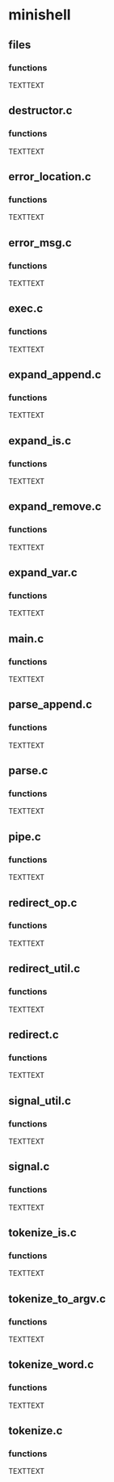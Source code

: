 # minishell
## files
### functions
TEXTTEXT
## 	destructor.c
### functions
TEXTTEXT
## error_location.c
### functions
TEXTTEXT
## error_msg.c
### functions
TEXTTEXT
## exec.c
### functions
TEXTTEXT
## expand_append.c
### functions
TEXTTEXT
## expand_is.c
### functions
TEXTTEXT
## expand_remove.c
### functions
TEXTTEXT
## expand_var.c
### functions
TEXTTEXT
## main.c
### functions
TEXTTEXT
## parse_append.c
### functions
TEXTTEXT
## parse.c
### functions
TEXTTEXT
## pipe.c
### functions
TEXTTEXT
## redirect_op.c
### functions
TEXTTEXT
## redirect_util.c
### functions
TEXTTEXT
## redirect.c
### functions
TEXTTEXT
## signal_util.c
### functions
TEXTTEXT
## signal.c
### functions
TEXTTEXT
## tokenize_is.c
### functions
TEXTTEXT
## tokenize_to_argv.c
### functions
TEXTTEXT
## tokenize_word.c
### functions
TEXTTEXT
## tokenize.c
### functions
TEXTTEXT
